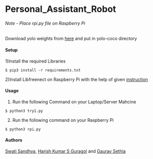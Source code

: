 # Personal_Assistant_Robot

###### Note - Place rpi.py file on Raspberry Pi

Download yolo weights from [here](https://drive.google.com/file/d/1P0meG3sz6jOEtQPGQKNdSY_KEtraX7eq/view?usp=sharing) and put in yolo-coco directory

#### Setup
1)Install the required Libraries

``` $ pip3 install -r requirements.txt ```


2)Install Libfreenect on Raspberry Pi with the help of given [instruction](https://gist.github.com/MaxConners/8b4630c767aeb4a0b324ea4070c3db9d)

#### Usage
1) Run the following Command on your Laptop/Server Mahcine

``` $ python3 try1.py ```
 
2) Run the following command on your Raspberry Pi

``` $ python3 rpi.py ```


#### Authors

[Swati Sandhya](https://github.com/swati2000), [Harish Kumar S Guragol](https://github.com/HarishGuragol) and [Gaurav Sethia](https://github.com/gauravsethia08)
